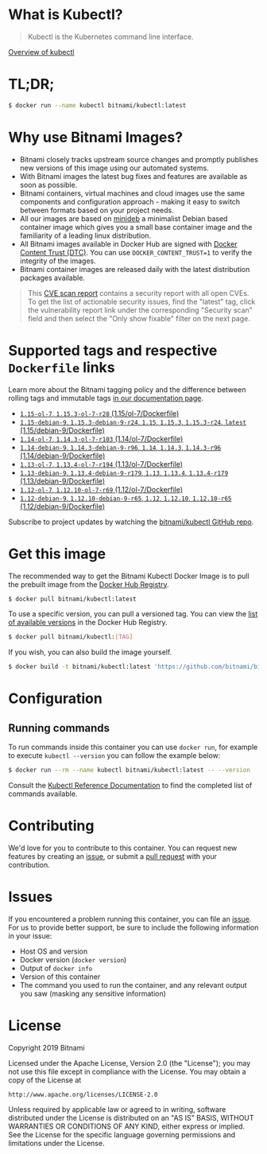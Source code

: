
# What is Kubectl?

> Kubectl is the Kubernetes command line interface.

[Overview of kubectl](https://kubernetes.io/docs/reference/kubectl/overview/)

# TL;DR;

```bash
$ docker run --name kubectl bitnami/kubectl:latest
```

# Why use Bitnami Images?

* Bitnami closely tracks upstream source changes and promptly publishes new versions of this image using our automated systems.
* With Bitnami images the latest bug fixes and features are available as soon as possible.
* Bitnami containers, virtual machines and cloud images use the same components and configuration approach - making it easy to switch between formats based on your project needs.
* All our images are based on [minideb](https://github.com/bitnami/minideb) a minimalist Debian based container image which gives you a small base container image and the familiarity of a leading linux distribution.
* All Bitnami images available in Docker Hub are signed with [Docker Content Trust (DTC)](https://docs.docker.com/engine/security/trust/content_trust/). You can use `DOCKER_CONTENT_TRUST=1` to verify the integrity of the images.
* Bitnami container images are released daily with the latest distribution packages available.


> This [CVE scan report](https://quay.io/repository/bitnami/kubectl?tab=tags) contains a security report with all open CVEs. To get the list of actionable security issues, find the "latest" tag, click the vulnerability report link under the corresponding "Security scan" field and then select the "Only show fixable" filter on the next page.

# Supported tags and respective `Dockerfile` links

Learn more about the Bitnami tagging policy and the difference between rolling tags and immutable tags [in our documentation page](https://docs.bitnami.com/containers/how-to/understand-rolling-tags-containers/).


* [`1.15-ol-7`, `1.15.3-ol-7-r28` (1.15/ol-7/Dockerfile)](https://github.com/bitnami/bitnami-docker-kubectl/blob/1.15.3-ol-7-r28/1.15/ol-7/Dockerfile)
* [`1.15-debian-9`, `1.15.3-debian-9-r24`, `1.15`, `1.15.3`, `1.15.3-r24`, `latest` (1.15/debian-9/Dockerfile)](https://github.com/bitnami/bitnami-docker-kubectl/blob/1.15.3-debian-9-r24/1.15/debian-9/Dockerfile)
* [`1.14-ol-7`, `1.14.3-ol-7-r103` (1.14/ol-7/Dockerfile)](https://github.com/bitnami/bitnami-docker-kubectl/blob/1.14.3-ol-7-r103/1.14/ol-7/Dockerfile)
* [`1.14-debian-9`, `1.14.3-debian-9-r96`, `1.14`, `1.14.3`, `1.14.3-r96` (1.14/debian-9/Dockerfile)](https://github.com/bitnami/bitnami-docker-kubectl/blob/1.14.3-debian-9-r96/1.14/debian-9/Dockerfile)
* [`1.13-ol-7`, `1.13.4-ol-7-r194` (1.13/ol-7/Dockerfile)](https://github.com/bitnami/bitnami-docker-kubectl/blob/1.13.4-ol-7-r194/1.13/ol-7/Dockerfile)
* [`1.13-debian-9`, `1.13.4-debian-9-r179`, `1.13`, `1.13.4`, `1.13.4-r179` (1.13/debian-9/Dockerfile)](https://github.com/bitnami/bitnami-docker-kubectl/blob/1.13.4-debian-9-r179/1.13/debian-9/Dockerfile)
* [`1.12-ol-7`, `1.12.10-ol-7-r69` (1.12/ol-7/Dockerfile)](https://github.com/bitnami/bitnami-docker-kubectl/blob/1.12.10-ol-7-r69/1.12/ol-7/Dockerfile)
* [`1.12-debian-9`, `1.12.10-debian-9-r65`, `1.12`, `1.12.10`, `1.12.10-r65` (1.12/debian-9/Dockerfile)](https://github.com/bitnami/bitnami-docker-kubectl/blob/1.12.10-debian-9-r65/1.12/debian-9/Dockerfile)

Subscribe to project updates by watching the [bitnami/kubectl GitHub repo](https://github.com/bitnami/bitnami-docker-kubectl).

# Get this image

The recommended way to get the Bitnami Kubectl Docker Image is to pull the prebuilt image from the [Docker Hub Registry](https://hub.docker.com/r/bitnami/kubectl).

```bash
$ docker pull bitnami/kubectl:latest
```

To use a specific version, you can pull a versioned tag. You can view the [list of available versions](https://hub.docker.com/r/bitnami/kubectl/tags/) in the Docker Hub Registry.

```bash
$ docker pull bitnami/kubectl:[TAG]
```

If you wish, you can also build the image yourself.

```bash
$ docker build -t bitnami/kubectl:latest 'https://github.com/bitnami/bitnami-docker-kubectl.git#master:1.15/debian-9'
```

# Configuration

## Running commands

To run commands inside this container you can use `docker run`, for example to execute `kubectl --version` you can follow the example below:

```bash
$ docker run --rm --name kubectl bitnami/kubectl:latest -- --version
```

Consult the [Kubectl Reference Documentation](https://kubernetes.io/docs/reference/generated/kubectl/kubectl-commands) to find the completed list of commands available.

# Contributing

We'd love for you to contribute to this container. You can request new features by creating an [issue](https://github.com/bitnami/bitnami-docker-kubectl/issues), or submit a [pull request](https://github.com/bitnami/bitnami-docker-kubectl/pulls) with your contribution.

# Issues

If you encountered a problem running this container, you can file an [issue](https://github.com/bitnami/bitnami-docker-kubectl/issues). For us to provide better support, be sure to include the following information in your issue:

- Host OS and version
- Docker version (`docker version`)
- Output of `docker info`
- Version of this container
- The command you used to run the container, and any relevant output you saw (masking any sensitive information)

# License

Copyright 2019 Bitnami

Licensed under the Apache License, Version 2.0 (the "License");
you may not use this file except in compliance with the License.
You may obtain a copy of the License at

    http://www.apache.org/licenses/LICENSE-2.0

Unless required by applicable law or agreed to in writing, software
distributed under the License is distributed on an "AS IS" BASIS,
WITHOUT WARRANTIES OR CONDITIONS OF ANY KIND, either express or implied.
See the License for the specific language governing permissions and
limitations under the License.
